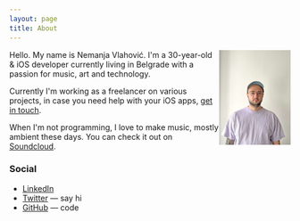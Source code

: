 ```yaml
---
layout: page
title: About
---
```


<img src="about_me.jpg" class="profile-picture" width="128" align="right">

Hello. My name is Nemanja Vlahović.
I'm a 30-year-old & iOS developer currently living in Belgrade with a passion for music, art and technology.

Currently I'm working as a freelancer on various projects, in case you need help with your iOS apps, [get in touch](<mailto: nemanja@nemanjavlahovic.com>).

When I'm not programming, I love to make music, mostly ambient these days. You can check it out on [Soundcloud](https://soundcloud.com/subsidedmusic).

### Social

- [LinkedIn](http://www.linkedin.com/in/nemanjavlahovic)
- [Twitter](http://twitter.com/__nemanja) — say hi
- [GitHub](https://github.com/nemanjavlahovic) — code
